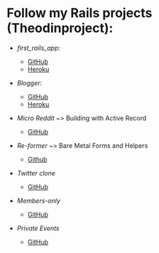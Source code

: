 # Follow my Rails projects (Theodinproject):

  - *first_rails_app*:
    + [GitHub](https://github.com/David-Roark/first_rails_app)
    + [Heroku](https://mysterious-castle-84670.herokuapp.com/)
    
  - *Blogger*:
    + [GitHub](https://github.com/David-Roark/Blogger-OdinProject)
    + [Heroku](https://dry-hamlet-08916.herokuapp.com/articles)
    
  - *Micro Reddit* ~> Building with Active Record
    + [GitHub](https://github.com/David-Roark/Micro-Reddit-OdinProject)
    
  - *Re-former* ~> Bare Metal Forms and Helpers
    + [Github](https://github.com/David-Roark/Re-former-OdinProject)
    
  - *Twitter clone*
    + [GitHub](https://github.com/David-Roark/twitter-clone)
  
  - *Members-only*
    + [GitHub](https://github.com/David-Roark/members-only)
    
  - *Private Events*
    + [GitHub](https://github.com/David-Roark/private-events)
